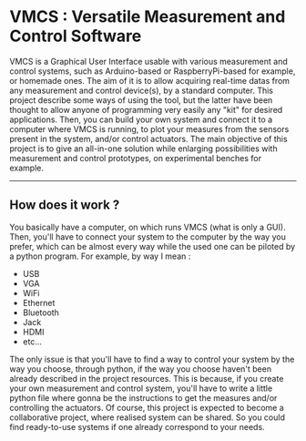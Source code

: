 VMCS : Versatile Measurement and Control Software
============

VMCS is a Graphical User Interface usable with various measurement and control systems, such as Arduino-based or RaspberryPi-based for example, or homemade ones. The aim of it is to allow acquiring real-time datas from any measurement and control device(s), by a standard computer. This project describe some ways of using the tool, but the latter have been thought to allow anyone of programming very easily any "kit" for desired applications. Then, you can build your own system and connect it to a computer where VMCS is running, to plot your measures from the sensors present in the system, and/or control actuators. The main objective of this project is to give an all-in-one solution while enlarging possibilities with measurement and control prototypes, on experimental benches for example.

-----------
How does it work ?
-----------

You basically have a computer, on which runs VMCS (what is only a GUI). Then, you'll have to connect your system to the computer by the way you prefer, which can be almost every way while the used one can be piloted by a python program. For example, by way I mean :
- USB
- VGA
- WiFi
- Ethernet
- Bluetooth
- Jack
- HDMI
- etc...

The only issue is that you'll have to find a way to control your system by the way you choose, through python, if the way you choose haven't been already described in the project resources. This is because, if you create your own measurement and control system, you'll have to write a little python file where gonna be the instructions to get the measures and/or controlling the actuators. Of course, this project is expected to become a collaborative project, where realised system can be shared. So you could find ready-to-use systems if one already correspond to your needs.
